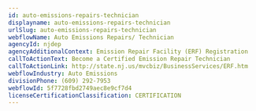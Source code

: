 ```yaml
---
id: auto-emissions-repairs-technician
displayname: auto-emissions-repairs-technician
urlSlug: auto-emissions-repairs-technician
webflowName: Auto Emissions Repairs/ Technician
agencyId: njdep
agencyAdditionalContext: Emission Repair Facility (ERF) Registration
callToActionText: Become a Certified Emission Repair Technician
callToActionLink: http://state.nj.us/mvcbiz/BusinessServices/ERF.htm
webflowIndustry: Auto Emissions
divisionPhone: (609) 292-7953
webflowId: 5f7728fbd2749aec8e9cf7d4
licenseCertificationClassification: CERTIFICATION
---
```

